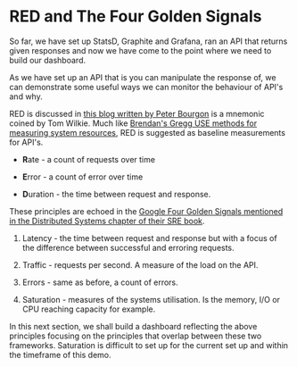 # RED and The Four Golden Signals

So far, we have set up StatsD, Graphite and Grafana, ran an API that returns given responses and now we have come to the point where we need to build our dashboard. 

As we have set up an API that is you can manipulate the response of, we can demonstrate some useful ways we can monitor the behaviour of API's and why.

RED is discussed in [this blog written by Peter Bourgon](https://peter.bourgon.org/blog/2016/02/07/logging-v-instrumentation.html) is a mnemonic coined by Tom Wilkie. Much like [Brendan's Gregg USE methods for measuring system resources](http://www.brendangregg.com/usemethod.html), RED is suggested as baseline measurements for API's.

- **R**ate - a count of requests over time

- **E**rror - a count of error over time

- **D**uration - the time between request and response.

These principles are echoed in the [Google Four Golden Signals mentioned in the Distributed Systems chapter of their SRE book](https://landing.google.com/sre/book/chapters/monitoring-distributed-systems.html). 

1. Latency - the time between request and response but with a focus of the difference between successful and erroring requests.

2. Traffic - requests per second. A measure of the load on the API.

3. Errors - same as before, a count of errors.

4. Saturation - measures of the systems utilisation. Is the memory, I/O or CPU reaching capacity for example.

In this next section, we shall build a dashboard reflecting the above principles focusing on the principles that overlap between these two frameworks. Saturation is difficult to set up for the current set up and within the timeframe of this demo.